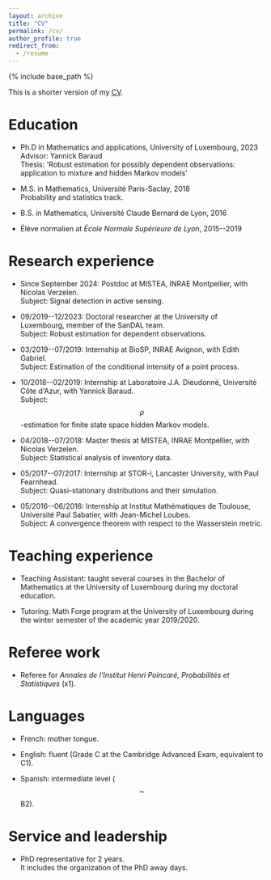 ```yaml
---
layout: archive
title: "CV"
permalink: /cv/
author_profile: true
redirect_from:
  - /resume
---
```


{% include base_path %}

This is a shorter version of my [CV](/files/CV_LECESTRE.pdf).

Education
====

* Ph.D in Mathematics and applications, University of Luxembourg, 2023\
  Advisor: Yannick Baraud\
  Thesis: 'Robust estimation for possibly dependent observations: application to mixture and hidden Markov models'
  
* M.S. in Mathematics, Université Paris-Saclay, 2018\
  Probability and statistics track.
  
* B.S. in Mathematics, Université Claude Bernard de Lyon, 2016
  
* Élève normalien at *École Normale Supérieure de Lyon*, 2015--2019

Research experience
====

* Since September 2024: Postdoc at MISTEA, INRAE Montpellier, with Nicolas Verzelen.\
  Subject: Signal detection in active sensing.
  
* 09/2019--12/2023: Doctoral researcher at the University of Luxembourg, member of the SanDAL team.\
  Subject: Robust estimation for dependent observations.
  
* 03/2019--07/2019: Internship at BioSP, INRAE Avignon, with Edith Gabriel.\
  Subject: Estimation of the conditional intensity of a point process.
  
* 10/2018--02/2019: Internship at Laboratoire J.A. Dieudonné, Université Côte d'Azur, with Yannick Baraud.\
  Subject: $$\rho$$-estimation for finite state space hidden Markov models.
  
* 04/2018--07/2018: Master thesis at MISTEA, INRAE Montpellier, with Nicolas Verzelen.\
  Subject: Statistical analysis of inventory data.
  
* 05/2017--07/2017: Internship at STOR-i, Lancaster University, with Paul Fearnhead.\
  Subject: Quasi-stationary distributions and their simulation.
  
* 05/2016--06/2016: Internship at Institut Mathématiques de Toulouse, Université Paul Sabatier, with Jean-Michel Loubes.\
  Subject: A convergence theorem with respect to the Wasserstein metric.

Teaching experience
====

* Teaching Assistant: taught several courses in the Bachelor of Mathematics at the University of Luxembourg during my doctoral education.
  
* Tutoring: Math Forge program at the University of Luxembourg during the winter semester of the academic year 2019/2020.

Referee work
====

* Referee for *Annales de l'Institut Henri Poincaré, Probabilités et Statistiques* (x1).
  
Languages
====

* French: mother tongue.

* English: fluent (Grade C at the Cambridge Advanced Exam, equivalent to C1).

* Spanish: intermediate level ($$\sim$$ B2).

Service and leadership
====

* PhD representative for 2 years.\
  It includes the organization of the PhD away days.
